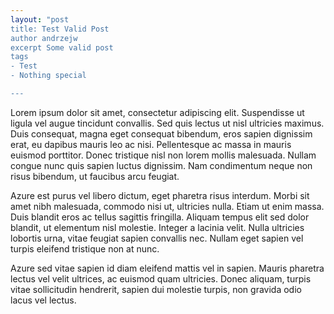 ```yaml
---
layout: "post
title: Test Valid Post
author andrzejw
excerpt Some valid post
tags
- Test
- Nothing special

---
```

Lorem ipsum dolor sit amet, consectetur adipiscing elit. Suspendisse ut ligula vel augue tincidunt convallis. Sed quis
lectus ut nisl ultricies maximus. Duis consequat, magna eget consequat bibendum, eros sapien dignissim erat, eu dapibus
mauris leo ac nisi. Pellentesque ac massa in mauris euismod porttitor. Donec tristique nisl non lorem mollis malesuada.
Nullam congue nunc quis sapien luctus dignissim. Nam condimentum neque non risus bibendum, ut faucibus arcu feugiat.

Azure est purus vel libero dictum, eget pharetra risus interdum. Morbi sit amet nibh malesuada, commodo nisi ut,
ultricies nulla. Etiam ut enim massa. Duis blandit eros ac tellus sagittis fringilla. Aliquam tempus elit sed dolor
blandit, ut elementum nisl molestie. Integer a lacinia velit. Nulla ultricies lobortis urna, vitae feugiat sapien
convallis nec. Nullam eget sapien vel turpis eleifend tristique non at nunc.

Azure sed vitae sapien id diam eleifend mattis vel in sapien. Mauris pharetra lectus vel velit ultrices, ac euismod quam
ultricies. Donec aliquam, turpis vitae sollicitudin hendrerit, sapien dui molestie turpis, non gravida odio lacus vel
lectus.
